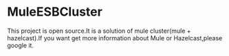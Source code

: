 MuleESBCluster
==============

This project is open source.It is a solution of mule cluster(mule + hazelcast).If you want get more information
about Mule or Hazelcast,please google it.
